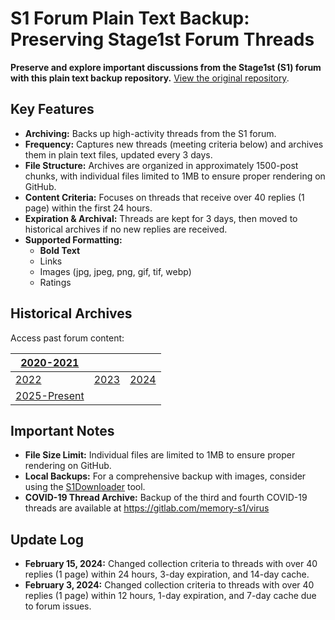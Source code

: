 # S1 Forum Plain Text Backup: Preserving Stage1st Forum Threads

**Preserve and explore important discussions from the Stage1st (S1) forum with this plain text backup repository.** [View the original repository](https://github.com/TomoeMami/S1PlainTextBackup).

## Key Features

*   **Archiving:** Backs up high-activity threads from the S1 forum.
*   **Frequency:** Captures new threads (meeting criteria below) and archives them in plain text files, updated every 3 days.
*   **File Structure:** Archives are organized in approximately 1500-post chunks, with individual files limited to 1MB to ensure proper rendering on GitHub.
*   **Content Criteria:**  Focuses on threads that receive over 40 replies (1 page) within the first 24 hours.
*   **Expiration & Archival:**  Threads are kept for 3 days, then moved to historical archives if no new replies are received.
*   **Supported Formatting:**
    *   **Bold Text**
    *   Links
    *   Images (jpg, jpeg, png, gif, tif, webp)
    *   Ratings

## Historical Archives

Access past forum content:

| [2020-2021](https://github.com/TomoeMami/S1PlainTextArchive2021) |          |          |
| ---------------------------------------------------------------- | -------- | -------- |
| [2022](https://github.com/TomoeMami/S1PlainTextArchive2022)      | [2023](https://github.com/TomoeMami/S1PlainTextArchive2023)      | [2024](https://github.com/TomoeMami/S1PlainTextArchive2024) |
| [2025-Present](https://github.com/TomoeMami/S1PlainTextArchive2025) |          |          |

## Important Notes

*   **File Size Limit:**  Individual files are limited to 1MB to ensure proper rendering on GitHub.
*   **Local Backups:** For a comprehensive backup with images, consider using the [S1Downloader](https://github.com/shuangluoxss/Stage1st-downloader) tool.
*   **COVID-19 Thread Archive:** Backup of the third and fourth COVID-19 threads are available at https://gitlab.com/memory-s1/virus

## Update Log

*   **February 15, 2024:**  Changed collection criteria to threads with over 40 replies (1 page) within 24 hours, 3-day expiration, and 14-day cache.
*   **February 3, 2024:** Changed collection criteria to threads with over 40 replies (1 page) within 12 hours, 1-day expiration, and 7-day cache due to forum issues.